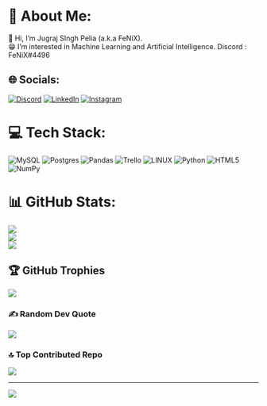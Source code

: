 # 💫 About Me:
👋 Hi, I’m Jugraj SIngh Pelia (a.k.a FeNiX).<br>😁 I’m interested in Machine Learning and Artificial Intelligence.
Discord : FeNiX#4496


## 🌐 Socials:
[![Discord](https://img.shields.io/badge/Discord-%237289DA.svg?logo=discord&logoColor=white)](https://discordapp.com/users/683288818501156939) [![LinkedIn](https://img.shields.io/badge/LinkedIn-%230077B5.svg?logo=linkedin&logoColor=white)](https://linkedin.com/in/https://www.linkedin.com/in/jugrajsinghpelia/) [![Instagram](https://img.shields.io/badge/Instagram-%23E4405F.svg?logo=Instagram&logoColor=white)](https://instagram.com/_j__s__p_) 

# 💻 Tech Stack:
![MySQL](https://img.shields.io/badge/mysql-%2300f.svg?style=for-the-badge&logo=mysql&logoColor=white) ![Postgres](https://img.shields.io/badge/postgres-%23316192.svg?style=for-the-badge&logo=postgresql&logoColor=white) ![Pandas](https://img.shields.io/badge/pandas-%23150458.svg?style=for-the-badge&logo=pandas&logoColor=white) ![Trello](https://img.shields.io/badge/Trello-%23026AA7.svg?style=for-the-badge&logo=Trello&logoColor=white) ![LINUX](https://img.shields.io/badge/Linux-FCC624?style=for-the-badge&logo=linux&logoColor=black) ![Python](https://img.shields.io/badge/python-3670A0?style=for-the-badge&logo=python&logoColor=ffdd54) ![HTML5](https://img.shields.io/badge/html5-%23E34F26.svg?style=for-the-badge&logo=html5&logoColor=white) ![NumPy](https://img.shields.io/badge/numpy-%23013243.svg?style=for-the-badge&logo=numpy&logoColor=white)
# 📊 GitHub Stats:
![](https://github-readme-stats.vercel.app/api?username=Jugraj2021&theme=dark&hide_border=false&include_all_commits=true&count_private=true)<br/>
![](https://github-readme-streak-stats.herokuapp.com/?user=Jugraj2021&theme=dark&hide_border=false)<br/>
![](https://github-readme-stats.vercel.app/api/top-langs/?username=Jugraj2021&theme=dark&hide_border=false&include_all_commits=true&count_private=true&layout=compact)

## 🏆 GitHub Trophies
![](https://github-profile-trophy.vercel.app/?username=Jugraj2021&theme=radical&no-frame=false&no-bg=true&margin-w=4)

### ✍️ Random Dev Quote
![](https://quotes-github-readme.vercel.app/api?type=horizontal&theme=radical)

### 🔝 Top Contributed Repo
![](https://github-contributor-stats.vercel.app/api?username=Jugraj2021&limit=5&theme=dark&combine_all_yearly_contributions=true)

---
[![](https://visitcount.itsvg.in/api?id=Jugraj2021&icon=7&color=4)](https://visitcount.itsvg.in)

<!-- Proudly created with GPRM ( https://gprm.itsvg.in ) -->
